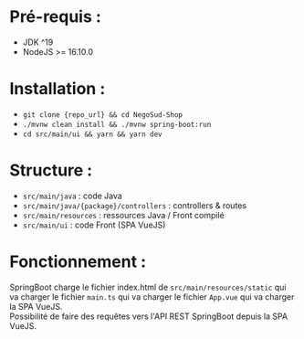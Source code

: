 # Pré-requis :

- JDK ^19
- NodeJS >= 16.10.0

# Installation :

- ```git clone {repo_url} && cd NegoSud-Shop```
- ```./mvnw clean install && ./mvnw spring-boot:run```
- ```cd src/main/ui && yarn && yarn dev```

# Structure :

- ```src/main/java``` : code Java
- ```src/main/java/{package}/controllers``` : controllers & routes
- ```src/main/resources``` : ressources Java / Front compilé
- ```src/main/ui``` : code Front (SPA VueJS)

# Fonctionnement : 

SpringBoot charge le fichier index.html de ```src/main/resources/static``` qui va charger le fichier ```main.ts``` qui va charger le fichier ```App.vue``` qui va charger la SPA VueJS.  
Possibilité de faire des requêtes vers l'API REST SpringBoot depuis la SPA VueJS.